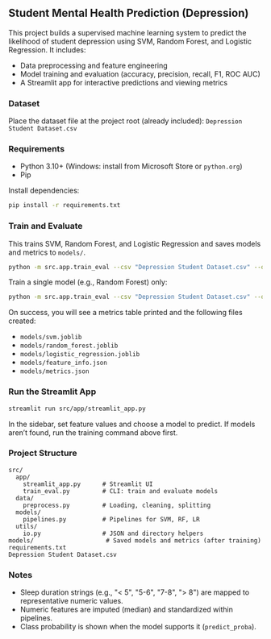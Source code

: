 ## Student Mental Health Prediction (Depression)

This project builds a supervised machine learning system to predict the likelihood of student depression using SVM, Random Forest, and Logistic Regression. It includes:

- Data preprocessing and feature engineering
- Model training and evaluation (accuracy, precision, recall, F1, ROC AUC)
- A Streamlit app for interactive predictions and viewing metrics

### Dataset
Place the dataset file at the project root (already included):
`Depression Student Dataset.csv`

### Requirements
- Python 3.10+ (Windows: install from Microsoft Store or `python.org`)
- Pip

Install dependencies:
```bash
pip install -r requirements.txt
```

### Train and Evaluate
This trains SVM, Random Forest, and Logistic Regression and saves models and metrics to `models/`.
```bash
python -m src.app.train_eval --csv "Depression Student Dataset.csv" --out models
```

Train a single model (e.g., Random Forest) only:
```bash
python -m src.app.train_eval --csv "Depression Student Dataset.csv" --out models --model random_forest
```
On success, you will see a metrics table printed and the following files created:
- `models/svm.joblib`
- `models/random_forest.joblib`
- `models/logistic_regression.joblib`
- `models/feature_info.json`
- `models/metrics.json`

### Run the Streamlit App
```bash
streamlit run src/app/streamlit_app.py
```
In the sidebar, set feature values and choose a model to predict. If models aren’t found, run the training command above first.

### Project Structure
```
src/
  app/
    streamlit_app.py      # Streamlit UI
    train_eval.py         # CLI: train and evaluate models
  data/
    preprocess.py         # Loading, cleaning, splitting
  models/
    pipelines.py          # Pipelines for SVM, RF, LR
  utils/
    io.py                 # JSON and directory helpers
models/                    # Saved models and metrics (after training)
requirements.txt
Depression Student Dataset.csv
```

### Notes
- Sleep duration strings (e.g., "< 5", "5-6", "7-8", "> 8") are mapped to representative numeric values.
- Numeric features are imputed (median) and standardized within pipelines.
- Class probability is shown when the model supports it (`predict_proba`).
